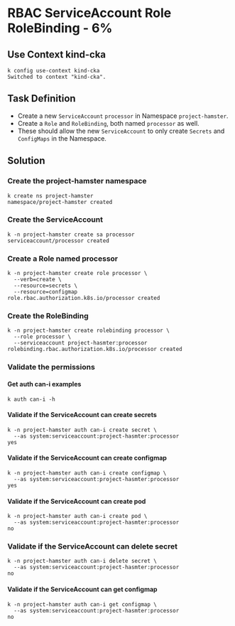 # RBAC ServiceAccount Role RoleBinding - 6%

## Use Context kind-cka

```shell
k config use-context kind-cka
Switched to context "kind-cka".
```

## Task Definition

- Create a new `ServiceAccount` `processor` in Namespace `project-hamster`.
- Create a `Role` and `RoleBinding`, both named `processor` as well.
- These should allow the new `ServiceAccount` to only create `Secrets` and `ConfigMaps` in the Namespace.

## Solution

### Create the project-hamster namespace

```shell
k create ns project-hamster
namespace/project-hamster created
```

### Create the ServiceAccount

```shell
k -n project-hamster create sa processor
serviceaccount/processor created
```

### Create a Role named processor

```shell
k -n project-hamster create role processor \
  --verb=create \
  --resource=secrets \
  --resource=configmap
role.rbac.authorization.k8s.io/processor created
```

### Create the RoleBinding

```shell
k -n project-hamster create rolebinding processor \
  --role processor \
  --serviceaccount project-hasmter:processor
rolebinding.rbac.authorization.k8s.io/processor created
```

### Validate the permissions


#### Get auth can-i examples

```shell
k auth can-i -h
```

#### Validate if the ServiceAccount can create secrets

```shell
k -n project-hamster auth can-i create secret \
  --as system:serviceaccount:project-hasmter:processor
yes
```

#### Validate if the ServiceAccount can create configmap

```shell
k -n project-hamster auth can-i create configmap \
  --as system:serviceaccount:project-hasmter:processor
yes
```

#### Validate if the ServiceAccount can create pod

```shell
k -n project-hamster auth can-i create pod \
  --as system:serviceaccount:project-hasmter:processor
no
```

### Validate if the ServiceAccount can delete secret

```shell
k -n project-hamster auth can-i delete secret \
  --as system:serviceaccount:project-hasmter:processor
no
```

#### Validate if the ServiceAccount can get configmap 

```shell
k -n project-hamster auth can-i get configmap \
  --as system:serviceaccount:project-hasmter:processor
no
```